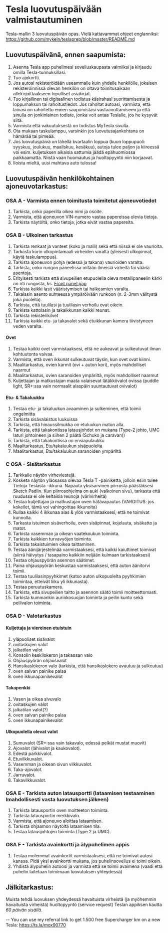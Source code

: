 # Tesla luovutuspäivään valmistautuminen
Tesla-mallin 3 luovutuspäivän opas.
Vielä kattavammat ohjeet englanniksi: https://github.com/mykeln/teslaprep/blob/master/README.md

## Luovutuspäivänä, ennen saapumista:
1. Asenna Tesla app puhelimesi sovelluskaupasta valmiiksi ja kirjaudu omilla Tesla-tunnuksillasi.
2. Tuo ajokortti.
3. Jos autosi rekisteröidään useammalle kuin yhdelle henkilölle, jokaisen rekisteröinnissä olevan henkilön on oltava toimitusaikaan allekirjoittaakseen lopulliset asiakirjat.
4. Tuo kirjallinen tai digitaalinen todistus käsirahasi suorittamisesta ja loppumaksun tai rahoitustiedot. Jos rahoitat autoasi, varmista, että lainasi on rahoitettu ennen saapumistasi vastaanottamiseen ja että sinulla on jonkinlainen todiste, jonka voit antaa Teslalle, jos he kysyvät siitä.
5. Varmista että vakuutuksestä on todistus MyTesla sivulla.
6. Ota mukaan taskulamppu, varsinkin jos luovutusajankohtana on hämärää tai pimeää.
7. Jos luovutuspäivä on lähellä kvartaalin loppua (kuun loppupuoli: syyskuu, joulukuu, maaliskuu, kesäkuu), autoja tulee paljon ja kiireessä voi esim. kuljetuksen aikaisia sattumia jäädä epähuomiossa paikkaamatta. Niistä vaan huomautus ja huoltopyyntö niin korjaavat.
8. Iloista mieltä, uusi mahtava auto tulossa!

## Luovutuspäivän henkilökohtainen ajoneuvotarkastus:

### OSA A - Varmista ennen toimitusta toimitetut ajoneuvotiedot
1. Tarkista, onko paperilla oikea nimi ja osoite.
2. Varmista, että ajoneuvon VIN-numero vastaa papereissa olevia tietoja.
3. Tarkista näytöltä, onko tietoja, jotka eivät vastaa papereita.

### OSA B - Ulkoinen tarkastus
1. Tarkista renkaat ja vanteet (koko ja malli) sekä että niissä ei ole vaurioita.
2. Tarkasta korin ulkopintamaali virheiden varalta (yleisesti ulkopinnat, käytä taskulamppua).
3. Tarkista ajoneuvon pohja (edessä ja takana) vaurioiden varalta.
4. Tarkista, onko rungon paneelissa mitään ilmeisiä virheitä tai vääriä asentoja.
5. Erityisesti tarkista että sivupeilien etupuolella oleva metallipaneelin kärki on irti rungosta, ks. [Front panel gap](https://github.com/Moximillian/teslaprep/raw/master/front-panel-gap.jpg)
6. Tarkista kaikki lasit vääristymisen tai halkeamien varalta.
7. Takalasin asento suhteessa ympäröivään runkoon (n. 2-3mm välitystä joka puolella).
8. Tarkista, että tuulilasi ja tuulilasin verhoilu ovat oikein.
9. Tarkista kattolasin ja takaikkunan kaikki reunat.
10. Tarkista rekisterikilvet
11. Tarkista kaikki etu- ja takavalot sekä etuikkunan kamera tiivistyneen veden varalta.

#### Ovet
1. Testaa kaikki ovet varmistaaksesi, että ne aukeavat ja sulkeutuvat ilman kohtuutonta vaivaa. 
2. Varmista, että oven ikkunat sulkeutuvat täysin, kun ovet ovat kiinni.
3. Maalitarkastus, ovien karmit (ovi + auton kori), myös mahdolliset naarmut
4. Maalitarkastus, ovien saranoiden ympäriltä, myös mahdolliset naarmut
5. Kuljettajan ja matkustajan maata valaisevat lätäkkövalot ovissa (puddle light, SR+:ssa vain normaalit alaspäin suuntautuvat ovivalot)


#### Etu- & Takaluukku
1. Testaa etu- ja takaluukun avaaminen ja sulkeminen, että toimii ongelmitta
2. Tarkista sisävalaistus luukuissa
3. Tarkista, että hinaussilmukka on etuluukun maton alla.
4. Tarkista, että takakontissa latausjohdot on mukana (Type-2 johto, UMC laturi johtoineen ja siihen 2 päätä (Schuko ja caravan))
5. Tarkista, että takakontissa on ensiapulaukku
6. Maalitarkastus, Etu/takaluukun sisäpuolelta
7. Maalitarkastus, Etu/takaluukun saranoiden ympäriltä

### C OSA - Sisätarkastus
1. Tarkkaile näytön virheviestejä.
2. Kosketa näytön yläosassa olevaa Tesla T -painiketta, jolloin esiin tulee Tietoja Teslasta -ikkuna. Napauta yksisarvinen piirrosta päästäksesi Sketch Padiin. Kun piirrosohjelma on auki (valkoinen sivu), tarkasta että ruudussa ei ole keltaisia reunoja (värivirheitä)
3. Testaa kuljettajan ja matkustajan oven hätävapautus (VAROITUS: jos kokeilet, tämä voi vahingoittaa ikkunoita)
4. Rullaa kaikki 4 ikkunaa alas & ylös varmistaaksesi, että ne toimivat kunnolla.
5. Tarkasta istuimen sisäverhoilu, oven sisäpinnat, kojelauta, sisäkatto ja matot.
6. Tarkista vasemman ja oikean vaatekoukun toiminta.
7. Tarkista kaikkien turvavyöjen toiminta.
8. Tarkista takaistuimien oikea taittaminen.
9. Testaa äänijärjestelmää varmistaaksesi, että kaikki kaiuttimet toimivat (siirrä häivytys / tasapaino kaikkiin neljään kulmaan tarkistaaksesi)
10. Testaa ohjauspyörän asennon säätimet.
11. Paina ohjauspyörän keskustaa varmistaaksesi, että auton äänitorvi toimii.
12. Testaa tuulilasinpyyhkimet (katso auton ulkopuolelta pyyhkimien toimintaa, etteivät liiku yli ikkunasta).
13. Testaa peruutuskamera.
14. Tarkista, että sivupeilien taitto ja asennon säätö toimii moitteettomasti.
15. Tarkista kummankin aurinkosuojan toiminta ja peilin kunto sekä peilivalon toiminta.

### OSA D - Valotarkastus

#### Kuljettaja ja viereinen etuistuin
1. yläpuoliset sisävalot
2. ovitaskujen valot
3. jalkatilan valot
4. Konsolin keskilokeron ja takaosan valo
5. Ohjauspyörän ohjausvalot
6. Hansikaslokeron valo (tarkista, että hansikaslokero avautuu ja sulkeutuu)
7. oven salvan painike palaa
8. oven ikkunapainikevalot

#### Takapenkki
1. Vasen ja oikea sivuvalo
2. ovitaskujen valot
3. jalkatilan valot(?)
4. oven salvan painike palaa
5. oven ikkunapainikevalot

#### Ulkopuolella olevat valot
1. Sumuvalot (SR+:ssa vain takavalo, edessä pelkät mustat muovit)
2. Ajovalot (lähivalot ja kaukovalot).
3. Edestä parkkivalot.
4. Etuvilkkuvalot.
5. Vasemman ja oikean sivun vilkkuvalot.
6. Taka-ajovalot.
7. Jarruvalot.
8. Takavilkkuvalot.

### OSA E - Tarkista auton latausportti (lataamisen testaaminen lmahdollisesti vasta luovutuksen jälkeen)
1. Tarkista latausportin oven moitteeton toiminta.
2. Tarkista latausportin merkkivalo.
3. Varmista, että ajoneuvo aloittaa lataamisen.
4. Tarkista ohjaamon näytöltä lataamisen tila.
5. Testaa latausjohtojen toiminta (Type 2 ja UMC).

### OSA F - Tarkista avainkortti ja älypuhelimen appis
1. Testaa molemmat avainkortit varmistaaksesi, että ne toimivat autosi kanssa. Pidä yksi avainkortti mukana, jos puhelinsovellus ei toimi oikein.
2. Yhdistä älypuhelin autoosi ja varmista että se toimii avaimena (vaadi että puhelin laitetaan toimimaan luovutuksen yhteydessä)

## Jälkitarkastus:
Muista tehdä luovuksen yhdeydessä havaituista virheistä (ja myöhemmin havaituista virheistä) huoltopyyntö (service request) Teslan appiksen kautta *60 päivän sisällä*.

--
You can use my referral link to get 1.500 free Supercharger km on a new Tesla: https://ts.la/mox90770
